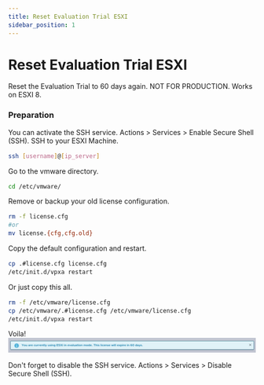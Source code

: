 ```yaml
---
title: Reset Evaluation Trial ESXI
sidebar_position: 1
---
```


# Reset Evaluation Trial ESXI

Reset the Evaluation Trial to 60 days again.
NOT FOR PRODUCTION.
Works on ESXI 8.
### Preparation
You can activate the SSH service. Actions > Services > Enable Secure Shell (SSH). SSH to your ESXI Machine.
```bash
ssh [username]@[ip_server]
```

Go to the vmware directory.
```bash
cd /etc/vmware/

```

Remove or backup your old license configuration.
```bash
rm -f license.cfg
#or 
mv license.{cfg,cfg.old}
```

Copy the default configuration and restart.
```bash
cp .#license.cfg license.cfg
/etc/init.d/vpxa restart
```

Or just copy this all.
```bash
rm -f /etc/vmware/license.cfg
cp /etc/vmware/.#license.cfg /etc/vmware/license.cfg
/etc/init.d/vpxa restart
```

Voila!
![ESXI 60 Days License](./img/esxi_license_60days.png)

Don't forget to disable the SSH service. Actions > Services > Disable Secure Shell (SSH).